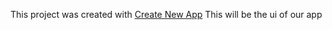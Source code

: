 This project was created with [Create New App](https://github.com/qodesmith/create-new-app)
This will be the ui of our app
